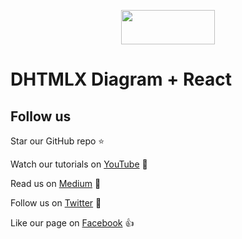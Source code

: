 <p align="center">
	<a href="https://dhtmlx.github.io/react-diagram-demo/?path=/story/activity-diagram--base"><img src="https://dhtmlx.github.io/react-widgets/static/logo_r.svg" width="150" height="55"></a>
</p>


# DHTMLX Diagram + React

## Follow us

Star our GitHub repo :star:

Watch our tutorials on [YouTube](https://www.youtube.com/user/dhtmlx/videos) :eyes:

Read us on [Medium](https://medium.com/@dhtmlx) :newspaper:

Follow us on [Twitter](https://twitter.com/dhtmlx) :feet:

Like our page on [Facebook](https://www.facebook.com/dhtmlx/) :thumbsup:
